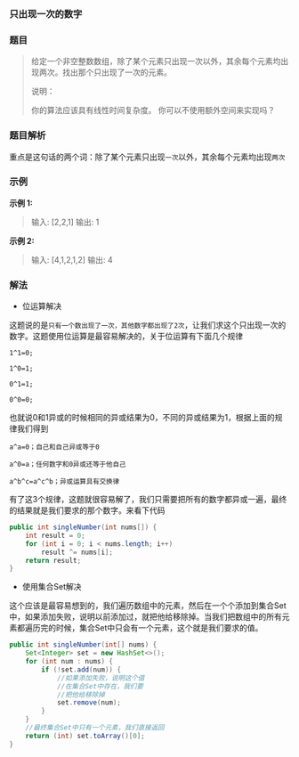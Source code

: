 ### 只出现一次的数字

### 题目

> 给定一个非空整数数组，除了某个元素只出现一次以外，其余每个元素均出现两次。找出那个只出现了一次的元素。
>
> 说明：
>
> 你的算法应该具有线性时间复杂度。 你可以不使用额外空间来实现吗？

### 题目解析

重点是这句话的两个词：除了某个元素只出现`一次`以外，其余每个元素均出现`两次`

### 示例

**示例 1:**

> 输入: [2,2,1]
> 输出: 1

**示例 2:**

> 输入: [4,1,2,1,2]
> 输出: 4

### 解法

- 位运算解决

这题说的是`只有一个数出现了一次，其他数字都出现了2次`，让我们求这个只出现一次的数字。这题使用位运算是最容易解决的，关于位运算有下面几个规律

`1^1=0;`

`1^0=1;`

`0^1=1;`

`0^0=0;`

也就说0和1异或的时候相同的异或结果为0，不同的异或结果为1，根据上面的规律我们得到

`a^a=0；自己和自己异或等于0`

`a^0=a；任何数字和0异或还等于他自己`

`a^b^c=a^c^b；异或运算具有交换律`

有了这3个规律，这题就很容易解了，我们只需要把所有的数字都异或一遍，最终的结果就是我们要求的那个数字。来看下代码

```java
public int singleNumber(int nums[]) {
    int result = 0;
    for (int i = 0; i < nums.length; i++)
        result ^= nums[i];
    return result;
}
```

- 使用集合Set解决

这个应该是最容易想到的，我们遍历数组中的元素，然后在一个个添加到集合Set中，如果添加失败，说明以前添加过，就把他给移除掉。当我们把数组中的所有元素都遍历完的时候，集合Set中只会有一个元素，这个就是我们要求的值。

```java
public int singleNumber(int[] nums) {
    Set<Integer> set = new HashSet<>();
    for (int num : nums) {
        if (!set.add(num)) {
            //如果添加失败，说明这个值
            //在集合Set中存在，我们要
            //把他给移除掉
            set.remove(num);
        }
    }
    //最终集合Set中只有一个元素，我们直接返回
    return (int) set.toArray()[0];
}
```

